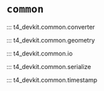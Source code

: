 # `common`

<!-- prettier-ignore-start -->
::: t4_devkit.common.converter

::: t4_devkit.common.geometry

::: t4_devkit.common.io

::: t4_devkit.common.serialize

::: t4_devkit.common.timestamp
<!-- prettier-ignore-end -->
